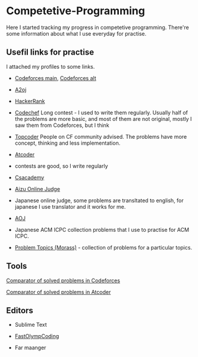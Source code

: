 # Competetive-Programming

Here I started tracking my progress in competetive programming.
There're some information about what I use everyday for practise.

## Usefil links for practise
 I attached my profiles to some links.

* [Codeforces main](https://codeforces.com/profile/ZzZZzzzZZZZZzzzzzzzz), [Codeforces alt](https://codeforces.com/profile/supermegaultraepichacker)

* [A2oj](https://a2oj.com/profile?Username=One_Submission_Man)

* [HackerRank](https://www.hackerrank.com/Zhanbolat)

* [Codechef](https://www.codechef.com/users/z_programmist)
Long contest - I used to write them regularly. Usually half of the problems are more basic, and most of them are not original, mostly I saw them from Codeforces, but I think 

* [Topcoder](https://www.topcoder.com/members/z-programmist/)
People on CF community advised. The problems have more concept, thinking and less implementation.

* [Atcoder](http://atcoder.jp/user/Zhanbolat)
 - contests are good, so I write regularly

* [Csacademy](https://csacademy.com/user/supermegaultraepichacker)

* [Aizu Online Judge](http://judge.u-aizu.ac.jp/onlinejudge/user.jsp?id=Zhanbolat#1)
- Japanese online judge, some problems are transltated to english, for japanese I use translator and it works for me.


* [AOJ](http://aoj-icpc.ichyo.jp/?aoj_rivals=&sort2_order=desc&year_max=&source4=1&aoj_username=Zhanbolat&point_max=1200&sort1_order=asc&source2=1&source3=1&source1=1&point_min=100&sort2_by=num_aoj_acceptances&year_min=&sort1_by=point)
- Japanese ACM ICPC collection problems that I use to practise for ACM ICPC.

* [Problem Topics (Morass)](http://codeforces.com/blog/entry/55274) - collection of problems for a particular topics.

## Tools

[Comparator of solved problems in Codeforces](https://stormy-everglades-64462.herokuapp.com/static_pages/home)

[Comparator of solved problems in Atcoder](https://kenkoooo.com/atcoder/?user=Zhanbolat)

## Editors

* Sublime Text
-  [FastOlympCoding](https://github.com/Jatana/FastOlympicCoding)

* Far maanger


